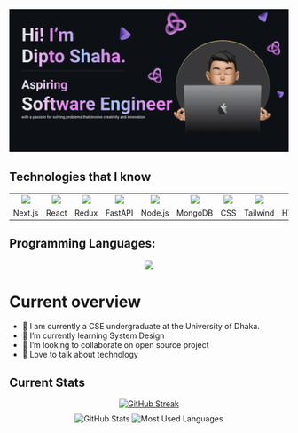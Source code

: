 
<img src="banner.png">

## Technologies that I know
<p align="center">
  <table>
    <tr>
      <td align="center"><img src="https://skillicons.dev/icons?i=nextjs" width="50px" /></td>
      <td align="center"><img src="https://skillicons.dev/icons?i=react" width="50px" /></td>
      <td align="center"><img src="https://skillicons.dev/icons?i=redux" width="50px" /></td>
      <td align="center"><img src="https://skillicons.dev/icons?i=fastapi" width="50px" /></td>
      <td align="center"><img src="https://skillicons.dev/icons?i=nodejs" width="50px" /></td>
      <td align="center"><img src="https://skillicons.dev/icons?i=mongodb" width="50px" /></td>
      <td align="center"><img src="https://skillicons.dev/icons?i=css" width="50px" /></td>
      <td align="center"><img src="https://skillicons.dev/icons?i=tailwindcss" width="50px" /></td>
      <td align="center"><img src="https://skillicons.dev/icons?i=html" width="50px" /></td>
      <td align="center"><img src="https://skillicons.dev/icons?i=firebase" width="50px" /></td>
      <td align="center"><img src="https://skillicons.dev/icons?i=express" width="50px" /></td>
    </tr>
    <tr>
      <td align="center">Next.js</td>
      <td align="center">React</td>
      <td align="center">Redux</td>
      <td align="center">FastAPI</td>
      <td align="center">Node.js</td>
      <td align="center">MongoDB</td>
      <td align="center">CSS</td>
      <td align="center">Tailwind</td>
      <td align="center">HTML</td>
      <td align="center">Firebase</td>
      <td align="center">Express</td>
    </tr>
  </table>
</p>

## Programming Languages:
<p align="center">
  <a href="https://skillicons.dev">
    <img src="https://skillicons.dev/icons?i=js,c,cpp,python" />
  </a>
</p>

# Current overview
- 🔭 I am currently a CSE undergraduate at the University of Dhaka.
- 🌱 I’m currently learning System Design
- 👯 I’m looking to collaborate on open source project
- 💬 Love to talk about technology

## Current Stats

<div align="center">
<a href="https://git.io/streak-stats" style="margin:auto;"><img src="https://streak-stats.demolab.com?user=Dipto-shaha&theme=dark" alt="GitHub Streak" /></a>
</div>
<div align="center" style="margin-top: 10px;">
  <img src="http://github-profile-summary-cards.vercel.app/api/cards/stats?username=Dipto-shaha&theme=aura_dark" alt="GitHub Stats" />

  <img src="http://github-profile-summary-cards.vercel.app/api/cards/most-commit-language?username=Dipto-shaha&theme=aura_dark" alt="Most Used Languages" />
</div>